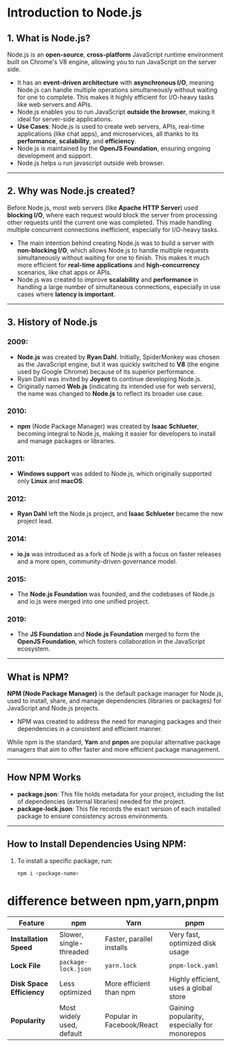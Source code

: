 # Introduction to Node.js

## 1. What is Node.js?
Node.js is an **open-source**, **cross-platform** JavaScript runtime environment built on Chrome's V8 engine, allowing you to run JavaScript on the server side.

- It has an **event-driven architecture** with **asynchronous I/O**, meaning Node.js can handle multiple operations simultaneously without waiting for one to complete. This makes it highly efficient for I/O-heavy tasks like web servers and APIs.
- Node.js enables you to run JavaScript **outside the browser**, making it ideal for server-side applications.
- **Use Cases**: Node.js is used to create web servers, APIs, real-time applications (like chat apps), and microservices, all thanks to its **performance**, **scalability**, and **efficiency**.
- Node.js is maintained by the **OpenJS Foundation**, ensuring ongoing development and support.
- Node.js helps u run javascript outside web browser.

---

## 2. Why was Node.js created?

Before Node.js, most web servers (like **Apache HTTP Server**) used **blocking I/O**, where each request would block the server from processing other requests until the current one was completed. This made handling multiple concurrent connections inefficient, especially for I/O-heavy tasks.

- The main intention behind creating Node.js was to build a server with **non-blocking I/O**, which allows Node.js to handle multiple requests simultaneously without waiting for one to finish. This makes it much more efficient for **real-time applications** and **high-concurrency** scenarios, like chat apps or APIs.
- Node.js was created to improve **scalability** and **performance** in handling a large number of simultaneous connections, especially in use cases where **latency is important**.

---

## 3. History of Node.js

### 2009:
- **Node.js** was created by **Ryan Dahl**. Initially, SpiderMonkey was chosen as the JavaScript engine, but it was quickly switched to **V8** (the engine used by Google Chrome) because of its superior performance.
- Ryan Dahl was invited by **Joyent** to continue developing Node.js.
- Originally named **Web.js** (indicating its intended use for web servers), the name was changed to **Node.js** to reflect its broader use case.

### 2010:
- **npm** (Node Package Manager) was created by **Isaac Schlueter**, becoming integral to Node.js, making it easier for developers to install and manage packages or libraries.

### 2011:
- **Windows support** was added to Node.js, which originally supported only **Linux** and **macOS**.

### 2012:
- **Ryan Dahl** left the Node.js project, and **Isaac Schlueter** became the new project lead.

### 2014:
- **io.js** was introduced as a fork of Node.js with a focus on faster releases and a more open, community-driven governance model.

### 2015:
- The **Node.js Foundation** was founded, and the codebases of Node.js and io.js were merged into one unified project.

### 2019:
- The **JS Foundation** and **Node.js Foundation** merged to form the **OpenJS Foundation**, which fosters collaboration in the JavaScript ecosystem.

---

## What is NPM?

**NPM (Node Package Manager)** is the default package manager for Node.js, used to install, share, and manage dependencies (libraries or packages) for JavaScript and Node.js projects.

- NPM was created to address the need for managing packages and their dependencies in a consistent and efficient manner.

While npm is the standard, **Yarn** and **pnpm** are popular alternative package managers that aim to offer faster and more efficient package management.

---

## How NPM Works

- **package.json**: This file holds metadata for your project, including the list of dependencies (external libraries) needed for the project.
- **package-lock.json**: This file records the exact version of each installed package to ensure consistency across environments.

---

## How to Install Dependencies Using NPM:

1. To install a specific package, run:
   ```bash
   npm i <package-name>

# difference between npm,yarn,pnpm

| Feature               | **npm**                              | **Yarn**                            | **pnpm**                           |
|-----------------------|--------------------------------------|-------------------------------------|------------------------------------|
| **Installation Speed** | Slower, single-threaded             | Faster, parallel installs           | Very fast, optimized disk usage   |
| **Lock File**          | `package-lock.json`                 | `yarn.lock`                         | `pnpm-lock.yaml`                  |
| **Disk Space Efficiency** | Less optimized                    | More efficient than npm             | Highly efficient, uses a global store |
| **Popularity**         | Most widely used, default           | Popular in Facebook/React           | Gaining popularity, especially for monorepos |
